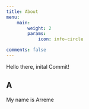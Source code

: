```yaml
---
title: About
menu:
    main: 
        weight: 2
        params:
            icon: info-circle

comments: false
---
```


Hello there, inital Commit!

## A

My name is Arreme
